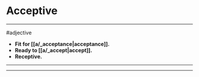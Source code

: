 # Acceptive
---
#adjective
- **Fit for [[a/_acceptance|acceptance]].**
- **Ready to [[a/_accept|accept]].**
- **Receptive.**
---
---
